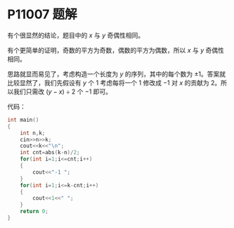 # P11007 题解

有个很显然的结论，题目中的 $x$ 与 $y$ 奇偶性相同。

有个更简单的证明，奇数的平方为奇数，偶数的平方为偶数，所以 $x$ 与 $y$ 奇偶性相同。

思路就显而易见了，考虑构造一个长度为 $y$ 的序列，其中的每个数为 $\pm1$。答案就比较显然了，我们先假设有 $y$ 个 $1$ 考虑每将一个 $1$ 修改成 $-1$ 对 $x$ 
的贡献为 $2$。所以我们只需改 $(y-x)\div2$ 个 $-1$ 即可。

代码：

```cpp
int main()
{
	int n,k;
	cin>>n>>k;
	cout<<k<<"\n";
	int cnt=abs(k-n)/2;
	for(int i=1;i<=cnt;i++)
	{
		cout<<"-1 ";
	}
	for(int i=1;i<=k-cnt;i++)
	{
		cout<<1<<" ";
	}
	return 0;
}
```